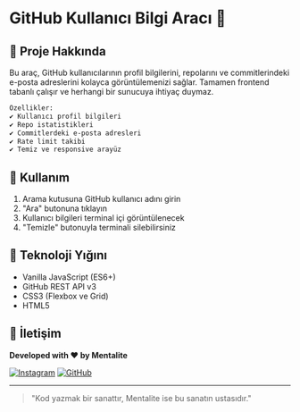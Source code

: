 # GitHub Kullanıcı Bilgi Aracı 🚀

## 📌 Proje Hakkında
Bu araç, GitHub kullanıcılarının profil bilgilerini, repolarını ve commitlerindeki e-posta adreslerini kolayca görüntülemenizi sağlar. Tamamen frontend tabanlı çalışır ve herhangi bir sunucuya ihtiyaç duymaz.

```bash
Özellikler:
✔️ Kullanıcı profil bilgileri
✔️ Repo istatistikleri
✔️ Commitlerdeki e-posta adresleri
✔️ Rate limit takibi
✔️ Temiz ve responsive arayüz
```

## 🌟 Kullanım
1. Arama kutusuna GitHub kullanıcı adını girin
2. "Ara" butonuna tıklayın
3. Kullanıcı bilgileri terminal içi görüntülenecek
4. "Temizle" butonuyla terminali silebilirsiniz

## 🧠 Teknoloji Yığını
- Vanilla JavaScript (ES6+)
- GitHub REST API v3
- CSS3 (Flexbox ve Grid)
- HTML5

## 💌 İletişim
**Developed with ❤️ by Mentalite**

[![Instagram](https://img.shields.io/badge/Instagram-%40mentalitexyz-E4405F?logo=instagram&logoColor=white)](https://instagram.com/mentalitexyz)
[![GitHub](https://img.shields.io/badge/GitHub-%40mentalite-181717?logo=github&logoColor=white)](https://github.com/mentalitexd)

---

> "Kod yazmak bir sanattır, Mentalite ise bu sanatın ustasıdır."

